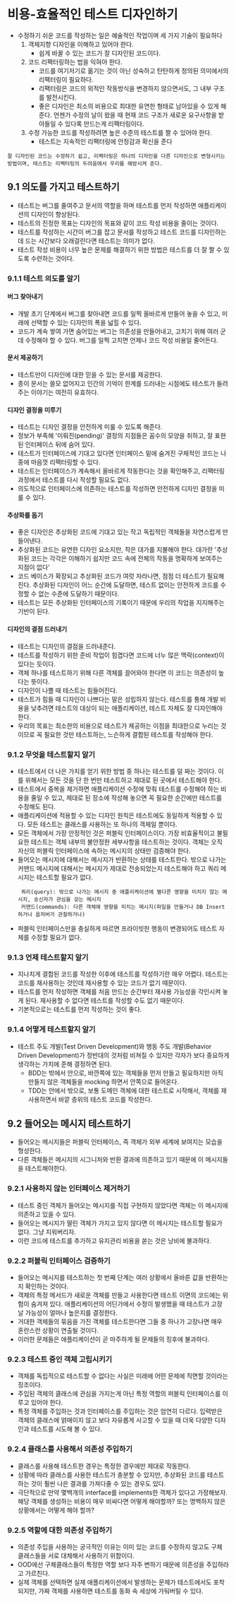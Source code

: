 # 비용-효율적인 테스트 디자인하기

- 수정하기 쉬운 코드를 작성하는 일은 예술적인 작업이며 세 가지 기술이 필요하다
    1. 객체지향 디자인을 이해하고 있어야 한다.
       - 쉽게 바꿀 수 있는 코드가 잘 디자인된 코드이다.
    2. 코드 리팩터링하는 법을 익혀야 한다.
        - 코드를 여기저기로 옮기는 것이 아닌 성숙하고 탄탄하게 정의된 의미에서의 리팩터링이 필요하다.
        - 리팩터링은 코드의 외적인 작동방식을 변경하지 않으면서도, 그 내부 구조를 발전시킨다.
        - 좋은 디자인은 최소의 비용으로 최대한 유연한 형태로 남아있을 수 있게 해준다. 언젠가 수정의 날이 왔을 때 현재 코드 구조가 새로운 요구사항을 받아들일 수 있다록 만드는게 리팩터링이다.
    3. 수정 가능한 코드를 작성하려면 높은 수준의 테스트를 짤 수 있어야 한다.
        - 테스트는 지속적인 리팩터링에 안정감과 확신을 준다

```잘 디자인된 코드는 수정하기 쉽고, 리팩터링은 하나의 디자인을 다른 디자인으로 변형시키는 방법이며, 테스트는 리팩터링의 두려움에서 우리를 해방시켜 준다.```

## 9.1 의도를 가지고 테스트하기

- 테스트는 버그를 줄여주고 문서의 역할을 하며 테스트를 먼저 작성하면 애플리케이션의 디자인이 향상된다.
- 테스트의 진정한 목표는 디자인의 목표와 같이 코드 작성 비용을 줄이는 것이다.
- 테스트를 작성하는 시간이 버그를 잡고 문서를 작성하고 테스트 코드를 디자인하는데 드는 시간보다 오래걸린다면 테스트는 의미가 없다.
- 테스트 작성 비용이 너무 높은 문제를 해결하기 위한 방법은 테스트를 더 잘 짤 수 있도록 수련하는 것이다.

### 9.1.1 테스트 의도를 알기

#### 버그 찾아내기
- 개발 초기 단계에서 버그를 찾아내면 코드를 일찍 올바르게 만들어 놓을 수 있고, 미래에 선택할 수 있는 디자인의 폭을 넓힐 수 있다.
- 코드가 계속 쌓여 가면 숨어있는 버그는 의존성을 만들어내고, 고치기 위해 여러 군데 수정해야 할 수 있다. 버그를 일찍 고치면 언제나 코드 작성 비용일 줄어든다.

#### 문서 제공하기
- 테스트만이 디자인에 대한 믿을 수 있는 문서를 제공한다.
- 종이 문서는 쓸모 없어지고 인간의 기억이 한계를 드러내는 시점에도 테스트가 들려주는 이야기는 여전히 유효하다.

#### 디자인 결정을 미루기
- 테스트는 디자인 결정을 안전하게 미룰 수 있도록 해준다.
- 정보가 부족해 '미뤄진(pending)' 결정의 지점들은 꼼수의 모양을 취하고, 잘 표현된 인터페이스 뒤에 숨어 있다.
- 테스트가 인터페이스에 기대고 있다면 인터페이스 밑에 숨겨진 구체적인 코드는 나중에 마음껏 리팩터링할 수 있다.
- 테스트는 인터페이스가 계속해서 올바르게 작동한다는 것을 확인해주고, 리팩터링 과정에서 테스트를 다시 작성할 필요도 없다.
- 의도적으로 인터페이스에 의존하는 테스트를 작성하면 안전하게 디자인 결정을 미룰 수 있다.

#### 추상화를 돕기
- 좋은 디자인은 추상화된 코드에 기대고 있는 작고 독립적인 객체들을 자연스럽게 만들어낸다.
- 추상화된 코드는 유연한 디자인 요소지만, 작은 대가를 지불해야 한다. 대가란 '추상화된 코드는 각각은 이해하기 쉽지만 코드 속에 전체의 작동을 명확하게 보여주는 지점이 없다'
- 코드 베이스가 확장되고 추상화된 코드가 여럿 자라나면, 점점 더 테스트가 필요해진다. 추상화된 디자인이 어느 순간에 도달하면, 테스트 없이는 안전하게 코드를 수정할 수 없는 수준에 도달하기 때문이다.
- 테스트는 모든 추상화된 인터페이스의 기록이기 때문에 우리의 작업을 지지해주는 기반이 된다.

#### 디자인의 결점 드러내기
- 테스트는 디자인의 결점을 드러내준다.
- 테스트를 작성하기 위한 준비 작업이 힘겹다면 코드에 너누 많은 맥락(context)이 있다는 듯이다.
- 객체 하나를 테스트하기 위해 다른 객체를 끌어와야 한다면 이 코드는 의존성이 높다는 뜻이다.
- 디자인이 나쁠 때 테스트는 힘들어진다.
- 테스트가 힘들 때 디자인이 나쁘다는 말은 성립하지 않는다. 테스트를 통해 개발 비용을 낮추려면 테스트의 대상이 되는 애플리케이션, 테스트 자체도 잘 디자인해야 한다.
- 우리의 목표는 최소한의 비용으로 테스트가 제공하는 이점을 최대한으로 누리는 것이므로 꼭 필요한 것만 테스트하는, 느슨하게 결합된 테스트를 작성해야 한다.

### 9.1.2 무엇을 테스트할지 알기
- 테스트에서 더 나은 가치를 얻기 위한 방법 중 하나는 테스트를 덜 짜는 것이다. 이를 위해서는 모든 것을 단 한 번만 테스트하고 제대로 된 곳에서 테스트해야 한다.
- 테스트에서 중복을 제거하면 애플리케이션 수정에 맞춰 테스트를 수정해야 하는 비용을 줄일 수 있고, 제대로 된 장소에 작성해 놓으면 꼭 필요한 순간에만 테스트를 수정해도 된다.
- 애플리케이션에 적용할 수 있는 디자인 원칙은 테스트에도 동일하게 적용할 수 있다. 모든 테스트는 클래스를 사용하는 또 하나의 객체일 뿐이다.
- 모든 객체에서 가장 안정적인 것은 퍼블릭 인터페이스이다. 가장 비효율적이고 불필요한 테스트는 객체 내부의 불안정한 세부사항을 테스트하는 것이다. 객체는 오직 자신의 퍼블릭 인터페이스에 속하는 메시지의 상태만 검증해야 한다.
- 들어오는 메시지에 대해서는 메시지가 반환하는 상태를 테스트한다. 밖으로 나가는 커맨드 메시지에 대해서는 메시지가 제대로 전송되었는지 테스트해야 하고 쿼리 메시지는 테스트할 필요가 없다.
   ```
    쿼리(query): 밖으로 나가는 메시지 중 애플리케이션에 별다른 영향을 미치지 않는 메시지, 송신자가 관심을 갖는 메시지
    커맨드(commands): 다른 객체에 영향을 미치는 메시지(파일을 만들거나 DB Insert하거나 옵저버가 관찰하거나)
   ```
- 퍼블릭 인터페이스만을 충실하게 따르면 프라이빗한 행동이 변경되어도 테스트 자체를 수정할 필요가 없다.

### 9.1.3 언제 테스트할지 알기
- 지나치게 결합된 코드를 작성한 이후에 테스트를 작성하기란 매우 어렵다. 테스트는 코드를 재사용하는 것인데 재사용할 수 있는 코드가 없기 때문이다.
- 테스트를 먼저 작성하면 객체를 처음 만드는 순간부터 재사용 가능성을 각인시켜 놓게 된다. 재사용할 수 없다면 테스트를 작성할 수도 없기 때문이다.
- 기본적으로는 테스트를 먼저 작성하는 것이 좋다.
  
### 9.1.4 어떻게 테스트할지 알기
- 테스트 주도 개발(Test Driven Development)와 행동 주도 개발(Behavior Driven Development)가 정반대의 것처럼 비쳐질 수 있지만 각자가 보다 중요하게 생각하는 가치에 준해 결정하면 된다.
    - BDD는 밖에서 안으로, 바깐쪽에 있는 객체들을 먼저 만들고 필요하지만 아직 만들지 않은 객체들을 mocking 하면서 안쪽으로 들어온다.
    - TDD는 안에서 밖으로, 보통 도메인 객체에 대한 테스트로 시작해서, 객체를 재사용하면서 바깥 층위의 테스트 코드를 작성한다.
    
## 9.2 들어오는 메시지 테스트하기
- 들어오는 메시지들은 퍼블릭 인터페이스, 즉 객체가 외부 세계에 보여지는 모습을 형성한다.
- 다른 객체들은 메시지의 시그니처와 반환 결과에 의존하고 있기 때문에 이 메시지들을 테스트해야한다.

### 9.2.1 사용하지 않는 인터페이스 제거하기
- 테스트 중인 객체가 들어오는 메시지를 직접 구현하지 않았다면 객체는 이 메시지에 의존하고 있을 수 있다.
- 들어오는 메시지가 딸린 객체가 가지고 있지 않다면 이 메시지는 테스트할 필요가 없다. 그냥 지워버리자.
- 이런 코드에 테스트를 추가하고 유지관리 비용을 쏟는 것은 낭비에 불과하다.

### 9.2.2 퍼블릭 인터페이스 검증하기
- 들어오는 메시지를 테스트하는 첫 번째 단계는 여러 상황에서 올바른 값을 반환하는지 확인하는 것이다.
- 객체의 특정 메서드가 새로운 객체를 만들고 사용한다면 테스트 이면의 코드에는 위험이 숨겨져 있다. 애플리케이션의 어딘가에서 수정이 발생했을 때 테스트가 고장 날 가능성이 얼마나 높은지를 결정한다.
- 거대한 객체들의 묶음을 가진 객체를 테스트한다면 그들 중 하나가 고장나면 매우 혼란스런 상황이 연출될 것이다.
- 이러한 문제들은 애플리케이션이 곧 마주하게 될 문제들의 징후에 불과하다.

### 9.2.3 테스트 중인 객체 고립시키기
- 객체를 독립적으로 테스트할 수 없다는 사실은 미래에 어떤 문제에 직면할 것이라는 징조이다.
- 주입된 객체의 클래스에 관심을 가지는게 아닌 특정 역할의 퍼블릭 인터페이스를 이루고 있어야 한다.
- 특정 객체를 주입하는 것과 인터페이스를 주입하는 것은 엄연히 다르다. 입력받은 객체의 클래스에 얽매이지 않고 보다 자유롭게 사고할 수 있을 때 더욱 다양한 디자인과 테스트를 시도해 볼 수 있다.

### 9.2.4 클래스를 사용해서 의존성 주입하기
- 클래스를 사용해 테스트한 경우는 특정한 경우에만 제대로 작동한다.
- 상황에 따라 클래스를 사용한 테스트가 충분할 수 있지만, 추상화된 코드를 테스트하는 것이 훨씬 나은 결과를 가져다줄 수 있는 경우도 있다.
- 극단적으로 만약 몇백개의 interface를 implements한 객체가 있다고 가정해보자. 해당 객체를 생성하는 비용이 매우 비싸다면 어떻게 해야할까? 또는 명백하지 않은 상황에서는 어떻게 해야 할까?

### 9.2.5 역할에 대한 의존성 주입하기
- 의존성 주입을 사용하는 궁극적인 이유는 이미 있는 코드를 수정하지 않고도 구체 클래스들을 서로 대체해서 사용하기 위함이다.
- OOD에선 구체클래스들이 특정한 역할 보다 자주 변하기 때문에 의존성을 주입하라고 가르친다.
- 실제 객체를 선택하면 실제 애플리케이션에서 발생하는 문제가 테스트에서도 포착되지만, 가짜 객체를 사용하면 테스트를 동화 속 세상에 가둬버릴 수 있다.